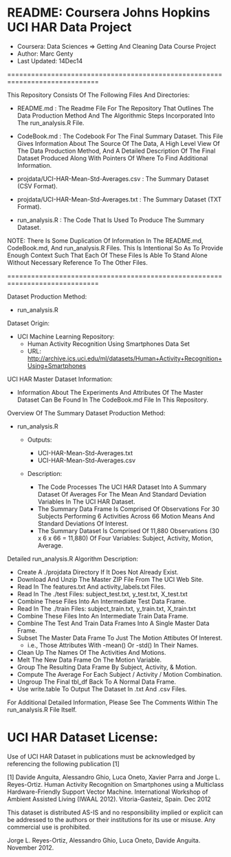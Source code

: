 README: Coursera Johns Hopkins UCI HAR Data Project
=============================================================================

- Coursera:     Data Sciences => Getting And Cleaning Data Course Project
- Author:       Marc Genty
- Last Updated: 14Dec14

=============================================================================

This Repository Consists Of The Following Files And Directories:

- README.md : The Readme File For The Repository That Outlines
              The Data Production Method And The Algorithmic
              Steps Incorporated Into The run_analysis.R File.

- CodeBook.md : The Codebook For The Final Summary Dataset.
                This File Gives Information About The Source 
                Of The Data, A High Level View Of The Data 
                Production Method, And A Detailed Description
                Of The Final Dataset Produced Along With
                Pointers Of Where To Find Additional Information.

- projdata/UCI-HAR-Mean-Std-Averages.csv : The Summary Dataset (CSV Format).

- projdata/UCI-HAR-Mean-Std-Averages.txt : The Summary Dataset (TXT Format).

- run_analysis.R : The Code That Is Used To Produce The Summary Dataset.

NOTE: There Is Some Duplication Of Information In The 
      README.md, CodeBook.md, And run_analysis.R Files.
      This Is Intentional So As To Provide Enough Context
      Such That Each Of These Files Is Able To Stand Alone
      Without Necessary Reference To The Other Files.
        
=============================================================================

Dataset Production Method: 

- run_analysis.R

Dataset Origin:

- UCI Machine Learning Repository:
  - Human Activity Recognition Using Smartphones Data Set
  - URL: http://archive.ics.uci.edu/ml/datasets/Human+Activity+Recognition+Using+Smartphones 

UCI HAR Master Dataset Information:

- Information About The Experiments And Attributes Of The Master Dataset
  Can Be Found In The CodeBook.md File In This Repository.

Overview Of The Summary Dataset Production Method: 

- run_analysis.R

  - Outputs: 
    - UCI-HAR-Mean-Std-Averages.txt
    - UCI-HAR-Mean-Std-Averages.csv

  - Description:  

    - The Code Processes The UCI HAR Dataset Into A Summary
      Dataset Of Averages For The Mean And Standard Deviation 
      Variables In The UCI HAR Dataset. 
    - The Summary Data Frame Is Comprised Of Observations 
      For 30 Subjects Performing 6 Activities Across 66 Motion 
      Means And Standard Deviations Of Interest.  
    - The Summary Dataset Is Comprised Of 11,880 Observations
      (30 x 6 x 66 = 11,880) Of Four Variables:
      Subject, Activity, Motion, Average.

Detailed run_analysis.R Algorithm Description:

  - Create A ./projdata Directory If It Does Not Already Exist.
  - Download And Unzip The Master ZIP File From The UCI Web Site.
  - Read In The features.txt And activity_labels.txt Files.
  - Read In The ./test Files: subject_test.txt, y_test.txt, X_test.txt
  - Combine These Files Into An Intermediate Test Data Frame.
  - Read In The ./train Files: subject_train.txt, y_train.txt, X_train.txt
  - Combine These Files Into An Intermediate Train Data Frame.
  - Combine The Test And Train Data Frames Into A Single Master Data Frame.
  - Subset The Master Data Frame To Just The Motion Attibutes Of Interest.
    - i.e., Those Attributes With -mean() Or -std() In Their Names.
  - Clean Up The Names Of The Activities And Motions.
  - Melt The New Data Frame On The Motion Variable.
  - Group The Resulting Data Frame By Subject, Activity, & Motion.
  - Compute The Average For Each Subject / Activity / Motion Combination.
  - Ungroup The Final tbl_df Back To A Normal Data Frame.
  - Use write.table To Output The Dataset In .txt And .csv Files. 

For Additional Detailed Information, Please See The Comments Within
The run_analysis.R File Itself.

UCI HAR Dataset License:
=============================================================================

Use of UCI HAR Dataset in publications must be acknowledged by 
referencing the following publication [1]

[1] Davide Anguita, Alessandro Ghio, Luca Oneto, Xavier Parra and 
    Jorge L. Reyes-Ortiz. Human Activity Recognition on Smartphones 
    using a Multiclass Hardware-Friendly Support Vector Machine. 
    International Workshop of Ambient Assisted Living (IWAAL 2012). 
    Vitoria-Gasteiz, Spain. Dec 2012

This dataset is distributed AS-IS and no responsibility implied or explicit 
can be addressed to the authors or their institutions for its use or misuse. 
Any commercial use is prohibited.

Jorge L. Reyes-Ortiz, Alessandro Ghio, Luca Oneto, Davide Anguita. 
November 2012.
